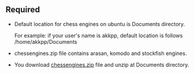 ## Required

- Default location for chess engines on ubuntu is Documents directory.

  For example: if your user's name is akkpp, default location is follows /home/akkpp/Documents

- chessengines.zip file contains arasan, komodo and stockfish engines.

- You download [chessengines.zip](https://github.com/AKKPP/1.4.6-ChessCoin032-with-chess-engines/raw/main/chessengines/ubuntu/chessengines.zip?download=) file and unzip at Documents directory.




